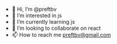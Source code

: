 - 👋 Hi, I’m @preftbv
- 👀 I’m interested in js 
- 🌱 I’m currently learning js
- 💞️ I’m looking to collaborate on react
- 📫 How to reach me preftbv@gmail.com

<!---
preftbv/preftbv is a ✨ special ✨ repository because its `README.md` (this file) appears on your GitHub profile.
You can click the Preview link to take a look at your changes.
--->
